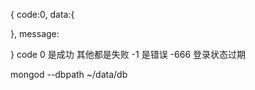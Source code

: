 

{
  code:0,
  data:{

  },
  message:
  <!-- errors: 具体的报错信息 -->
}
code 0 是成功 其他都是失败
-1 是错误
-666 登录状态过期

<!-- 权限 -->

mongod --dbpath ~/data/db